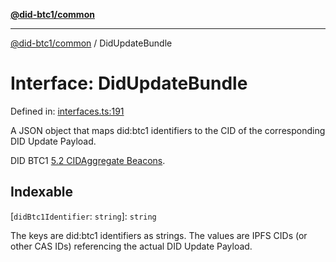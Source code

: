 [**@did-btc1/common**](../README.md)

***

[@did-btc1/common](../globals.md) / DidUpdateBundle

# Interface: DidUpdateBundle

Defined in: [interfaces.ts:191](https://github.com/dcdpr/did-btc1-js/blob/4ab6f9915d95beed9bc633644c9db1539395f512/packages/common/src/interfaces.ts#L191)

A JSON object that maps did:btc1 identifiers to the CID of the corresponding
DID Update Payload.

DID BTC1
[5.2 CIDAggregate Beacons](https://dcdpr.github.io/did-btc1/#cidaggregate-beacon).

## Indexable

\[`didBtc1Identifier`: `string`\]: `string`

The keys are did:btc1 identifiers as strings. The values are
IPFS CIDs (or other CAS IDs) referencing the actual DID Update Payload.
